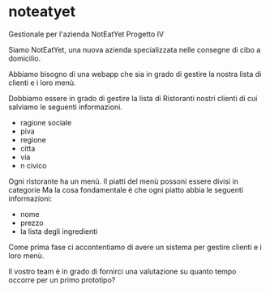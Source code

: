 # noteatyet
Gestionale per l'azienda NotEatYet
Progetto IV

Siamo NotEatYet, una nuova azienda specializzata nelle consegne di cibo a domicilio.

Abbiamo bisogno di una webapp che sia in grado di gestire la nostra lista di
clienti e i loro menù.

Dobbiamo essere in grado di gestire la lista di Ristoranti nostri clienti
di cui salviamo le seguenti informazioni.
- ragione sociale
- piva
- regione
- citta
- via
- n civico

Ogni ristorante ha un menù.
Il piatti del menù possoni essere divisi in categorie
Ma la cosa fondamentale è che ogni piatto abbia le seguenti informazioni:
- nome
- prezzo
- la lista degli ingredienti

Come prima fase ci accontentiamo di avere un sistema per gestire clienti e i loro menù.

Il vostro team è in grado di fornirci una valutazione su quanto tempo occorre per un primo prototipo?
